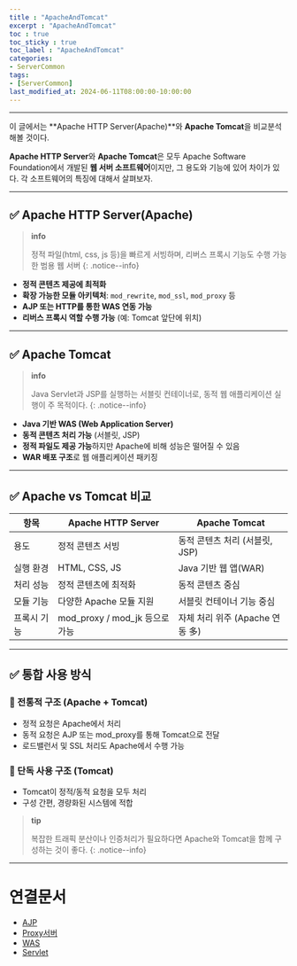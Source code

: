 ```yaml
---
title : "ApacheAndTomcat"
excerpt : "ApacheAndTomcat"
toc : true
toc_sticky : true
toc_label : "ApacheAndTomcat"
categories:
- ServerCommon
tags:
- [ServerCommon]
last_modified_at: 2024-06-11T08:00:00-10:00:00
---
```

  
---
  
 이 글에서는 **Apache HTTP Server(Apache)**와 **Apache Tomcat**을 비교분석 해볼 것이다.

 **Apache HTTP Server**와 **Apache Tomcat**은 모두 Apache Software Foundation에서 개발된 **웹 서버 소프트웨어**이지만, 그 용도와 기능에 있어 차이가 있다. 각 소프트웨어의 특징에 대해서 살펴보자.

---
  
## ✅ Apache HTTP Server(Apache)

> **info**
>
> 정적 파일(html, css, js 등)을 빠르게 서빙하며, 리버스 프록시 기능도 수행 가능한 범용 웹 서버 
{: .notice--info}  

- **정적 콘텐츠 제공에 최적화**
- **확장 가능한 모듈 아키텍처**: `mod_rewrite`, `mod_ssl`, `mod_proxy` 등
- **AJP 또는 HTTP를 통한 WAS 연동 가능**
- **리버스 프록시 역할 수행 가능** (예: Tomcat 앞단에 위치)

---
  
## ✅ Apache Tomcat

> **info**
>
> Java Servlet과 JSP를 실행하는 서블릿 컨테이너로, 동적 웹 애플리케이션 실행이 주 목적이다. 
{: .notice--info}  

- **Java 기반 WAS (Web Application Server)**
- **동적 콘텐츠 처리 가능** (서블릿, JSP)
- **정적 파일도 제공 가능**하지만 Apache에 비해 성능은 떨어질 수 있음
- **WAR 배포 구조**로 웹 애플리케이션 패키징

---
  
## ✅ Apache vs Tomcat 비교

| 항목          | Apache HTTP Server         | Apache Tomcat               |
|---------------|-----------------------------|-----------------------------|
| 용도          | 정적 콘텐츠 서빙              | 동적 콘텐츠 처리 (서블릿, JSP) |
| 실행 환경     | HTML, CSS, JS               | Java 기반 웹 앱(WAR)       |
| 처리 성능     | 정적 콘텐츠에 최적화           | 동적 콘텐츠 중심            |
| 모듈 기능     | 다양한 Apache 모듈 지원       | 서블릿 컨테이너 기능 중심     |
| 프록시 기능   | mod_proxy / mod_jk 등으로 가능 | 자체 처리 위주 (Apache 연동 多) |

---
  
## ✅ 통합 사용 방식
  
### 🔹 전통적 구조 (Apache + Tomcat)

- 정적 요청은 Apache에서 처리
- 동적 요청은 AJP 또는 mod_proxy를 통해 Tomcat으로 전달
- 로드밸런서 및 SSL 처리도 Apache에서 수행 가능
  
### 🔹 단독 사용 구조 (Tomcat)

- Tomcat이 정적/동적 요청을 모두 처리
- 구성 간편, 경량화된 시스템에 적합

> **tip**
>
> 복잡한 트래픽 분산이나 인증처리가 필요하다면 Apache와 Tomcat을 함께 구성하는 것이 좋다. 
{: .notice--info}  

---
  
# 연결문서
- [AJP](../../servercommon/servercommon-AJP)
- [Proxy서버](../../webcommon/webcommon-Proxy서버)
- [WAS](../../servercommon/servercommon-WAS)
- [Servlet](../../spring/spring-Servlet)
